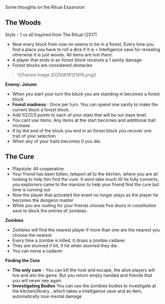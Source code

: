 

Some thoughts on the Ritual Expansion
## The Woods 
Style - 1 vs all
Inspired from The Ritual (2017) 
- Now every block from now on seems to be in a forest, Every time you find a place you have to roll a dice if it is > Intelligence save for revealing otherwise it is just woods. All items are lost there. 
- A player that ends in an forest block receives a 1 sanity damage
- Forest blocks are considered obstacles

> ![[Pasted image 20250616121916.png]]

**Enemy: Jotunn**
- When you start your turn the block you are standing in becomes a forest block
- **Forest madness** : Once per turn. You can spend one sanity to make the current block a forest block.
- Add 1/2/2/3 points to each of your stats that will be our base level. 
- You cant use items. Any items at the start becomes and additional trait increase
- If by the end of the block you end in an forest block you recover one trait of your selection
- When any of your traits becomes 0 you die. 


## The Cure

- Playstyle: All cooperative
- Your friend has been bitten, teleport all to the kitchen, where you are all looking to help him find the cure. It wont take much till he fully converts, you explorrers came to the mansion to help your friend find the cure but time is running out
- Now the player that activated the event no longer plays as the player he becomes the dungeon master
- While you are rooting for your friends choose five doors in constitution save to block the entries of zombies.


**Zombies**
- Zombies will find the nearest player if more than one are the nearest you choose the nearest
- Every time a zombie is killed, it drops a zombie cadaver
- They are stunned if hit, if hit when stunned they die.
- You can move a cadaver

**Finding the Cure**
- **The only cure** - You can kill the host and escape, the alive players will live and win the game. But you return empty handed and friends that you will never see again
- **Investigating Bodies** You can use the zombies bodies to investigate at the kitchen/library , which takes a intelligence save and an item, automatically lose mental damage


## 